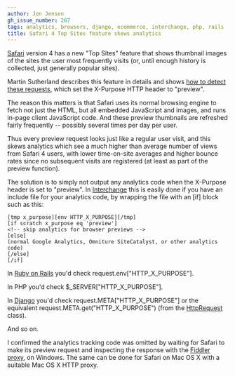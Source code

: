 ```yaml
---
author: Jon Jensen
gh_issue_number: 267
tags: analytics, browsers, django, ecommerce, interchange, php, rails
title: Safari 4 Top Sites feature skews analytics
---
```


[Safari](http://www.apple.com/safari/) version 4 has a new "Top Sites" feature that shows thumbnail images of the sites the user most frequently visits (or, until enough history is collected, just generally popular sites).

Martin Sutherland describes this feature in details and shows [how to detect these requests](http://www.sunpig.com/martin/archives/2010/01/08/how-to-detect-a-page-request-from-safari-4s-top-sites-feature.html), which set the X-Purpose HTTP header to "preview".

The reason this matters is that Safari uses its normal browsing engine to fetch not just the HTML, but all embedded JavaScript and images, and runs in-page client JavaScript code. And these preview thumbnails are refreshed fairly frequently -- possibly several times per day per user.

Thus every preview request looks just like a regular user visit, and this skews analytics which see a much higher than average number of views from Safari 4 users, with lower time-on-site averages and higher bounce rates since no subsequent visits are registered (at least as part of the preview function).

The solution is to simply not output any analytics code when the X-Purpose header is set to "preview". In [Interchange](/technology/perl-interchange) this is easily done if you have an include file for your analytics code, by wrapping the file with an [if] block such as this:

```nohighlight
[tmp x_purpose][env HTTP_X_PURPOSE][/tmp]
[if scratch x_purpose eq 'preview']
<!-- skip analytics for browser previews -->
[else]
(normal Google Analytics, Omniture SiteCatalyst, or other analytics code)
[/else]
[/if]
```

In [Ruby on Rails](/technology/ruby-on-rails) you'd check request.env["HTTP_X_PURPOSE"].

In PHP you'd check $_SERVER["HTTP_X_PURPOSE"].

In [Django](/technology/django-python) you'd check request.META["HTTP_X_PURPOSE"] or the equivalent request.META.get("HTTP_X_PURPOSE") (from the [HttpRequest](http://docs.djangoproject.com/en/dev/ref/request-response/) class).

And so on.

I confirmed the analytics tracking code was omitted by waiting for Safari to make its preview request and inspecting the response with the [Fiddler proxy](http://www.fiddler2.com/fiddler2/), on Windows. The same can be done for Safari on Mac OS X with a suitable Mac OS X HTTP proxy.
